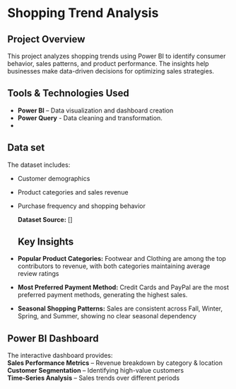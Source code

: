 # Shopping Trend Analysis
## Project Overview
This project analyzes shopping trends using Power BI to identify consumer behavior, sales patterns, and product performance. The insights help businesses make data-driven decisions for optimizing sales strategies. 

## Tools & Technologies Used  
- **Power BI** – Data visualization and dashboard creation
- **Power Query** - Data cleaning and transformation.
- 
##   Data set
The dataset includes:  
- Customer demographics  
- Product categories and sales revenue  
- Purchase frequency and shopping behavior

   **Dataset Source:** []

   ## Key Insights
- **Popular Product Categories:** Footwear and Clothing are among the top contributors to revenue, with both categories maintaining average review ratings 
- **Most Preferred Payment Method:** Credit Cards and PayPal are the most preferred payment methods, generating the highest sales. 
- **Seasonal Shopping Patterns:** Sales are consistent across Fall, Winter, Spring, and Summer, showing no clear seasonal dependency

## Power BI Dashboard  
The interactive dashboard provides:  
**Sales Performance Metrics** – Revenue breakdown by category & location  
**Customer Segmentation** – Identifying high-value customers  
**Time-Series Analysis** – Sales trends over different periods  

